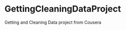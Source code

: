 GettingCleaningDataProject
==========================

Getting and Cleaning Data project from Cousera
